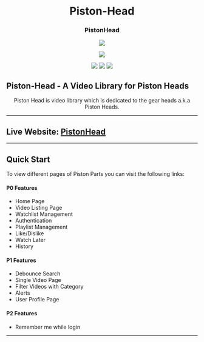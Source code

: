 <div align="center">
  
  
  
# Piston-Head

### PistonHead
  
![](https://img.shields.io/badge/React-800080?style=for-the-badge&logo=react&logoColor=white)

![](https://img.shields.io/badge/React--Router--dom-696969?style=for-the-badge&logo=react&logoColor=white)

![](https://img.shields.io/badge/HTML5-E34F26?style=for-the-badge&logo=html5&logoColor=white)
![](https://img.shields.io/badge/CSS3-1572B6?style=for-the-badge&logo=css3&logoColor=white)
![](https://img.shields.io/badge/JavaScript-F7DF1E?style=for-the-badge&logo=javascript&logoColor=black)

</div>



## Piston-Head - A Video Library for Piston Heads

<div align="center">



Piston Head is video library which is dedicated to the gear heads a.k.a Piston Heads. 

</div>

---

## Live Website: [PistonHead](https://piston-head.vercel.app/)

---



## Quick Start

To view different pages of Piston Parts you can visit the following links:

#### P0 Features

- Home Page
- Video Listing Page
- Watchlist Management
- Authentication
- Playlist Management
- Like/Dislike
- Watch Later
- History

#### P1 Features

- Debounce Search
- Single Video Page
- Filter Videos with Category
-  Alerts 
- User Profile Page

#### P2 Features

- Remember me while login



---

